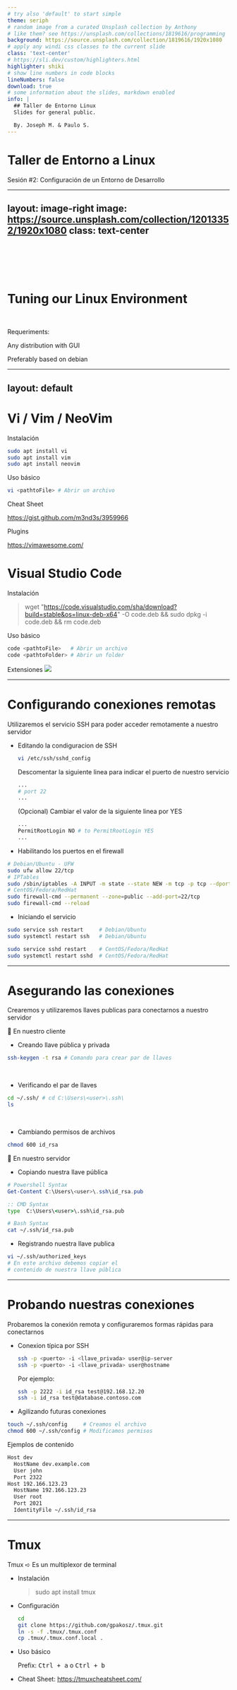 ```yaml
---
# try also 'default' to start simple
theme: seriph
# random image from a curated Unsplash collection by Anthony
# like them? see https://unsplash.com/collections/1819616/programming
background: https://source.unsplash.com/collection/1819616/1920x1080
# apply any windi css classes to the current slide
class: 'text-center'
# https://sli.dev/custom/highlighters.html
highlighter: shiki
# show line numbers in code blocks
lineNumbers: false
download: true
# some information about the slides, markdown enabled
info: |
  ## Taller de Entorno Linux
  Slides for general public.

  By. Joseph M. & Paulo S.
---
```


# Taller de Entorno a Linux

Sesión #2: Configuración de un Entorno de Desarrollo

---
layout: image-right
image: https://source.unsplash.com/collection/12013352/1920x1080
class: text-center
---

<br><br><br><br>

# Tuning our Linux Environment
<br>

Requeriments:

Any distribution with GUI

Preferably based on debian

---
layout: default
---


<div class="grid grid-cols-2 gap-x-4">
<div>

# Vi / Vim / NeoVim

Instalación
```bash
sudo apt install vi
sudo apt install vim
sudo apt install neovim
```
Uso básico
```bash
vi <pathtoFile> # Abrir un archivo
```

Cheat Sheet

https://gist.github.com/m3nd3s/3959966

Plugins

https://vimawesome.com/

</div>
<div>


# Visual Studio Code

Instalación

> wget "https://code.visualstudio.com/sha/download?build=stable&os=linux-deb-x64" -O code.deb && sudo dpkg -i code.deb && rm code.deb

Uso básico
```bash
code <pathtoFile>   # Abrir un archivo
code <pathtoFolder> # Abrir un folder
```

Extensiones
<img src="https://box.misaelabanto.com/Screenshot_1.png" class="justify-center w-40">

</div></div>

---

# Configurando conexiones remotas

Utilizaremos el servicio SSH para poder acceder remotamente a nuestro servidor

<div class="grid grid-cols-2 gap-x-4">
<div>

- Editando la condiguracion de SSH
  ```bash
  vi /etc/ssh/sshd_config
  ```
  Descomentar la siguiente linea para indicar el puerto de nuestro servicio
  ```bash
  ...
  # port 22
  ...
  ```
  (Opcional) Cambiar el valor de la siguiente linea por YES
  ```bash
  ...
  PermitRootLogin NO # to PermitRootLogin YES
  ...
  ```
</div>
<div>

- Habilitando los puertos en el firewall
```bash
# Debian/Ubuntu - UFW
sudo ufw allow 22/tcp
# IPTables
sudo /sbin/iptables -A INPUT -m state --state NEW -m tcp -p tcp --dport 22 -j ACCEPT
# CentOS/Fedora/RedHat
sudo firewall-cmd --permanent --zone=public --add-port=22/tcp
sudo firewall-cmd --reload
```
- Iniciando el servicio

```bash
sudo service ssh restart     # Debian/Ubuntu
sudo systemctl restart ssh   # Debian/Ubuntu

sudo service sshd restart    # CentOS/Fedora/RedHat
sudo systemctl restart sshd  # CentOS/Fedora/RedHat
```
</div>
</div>

---

# Asegurando las conexiones
Crearemos y utilizaremos llaves publicas para conectarnos a nuestro servidor

<div class="grid grid-cols-2 gap-x-4">
<div>
🚨 En nuestro cliente

- Creando llave pública y privada
```bash
ssh-keygen -t rsa # Comando para crear par de llaves
```
<br>

- Verificando el par de llaves
```bash
cd ~/.ssh/ # cd C:\Users\<user>\.ssh\
ls 
```
<br>

- Cambiando permisos de archivos
```bash
chmod 600 id_rsa
```
</div>
<div>
🚨 En nuestro servidor

- Copiando nuestra llave pública
```powershell
# Powershell Syntax
Get-Content C:\Users\<user>\.ssh\id_rsa.pub
```
```bat
:: CMD Syntax
type  C:\Users\<user>\.ssh\id_rsa.pub
```
```bash
# Bash Syntax
cat ~/.ssh/id_rsa.pub
```
- Registrando nuestra llave publica
```bash
vi ~/.ssh/authorized_keys
# En este archivo debemos copiar el 
# contenido de nuestra llave pública
```

</div>
</div>

---

# Probando nuestras conexiones
Probaremos la conexión remota y configuraremos formas rápidas para conectarnos

<div class="grid grid-cols-2 gap-x-4">
<div>

- Conexion típica por SSH

  ```bash
  ssh -p <puerto> -i <llave_privada> user@ip-server
  ssh -p <puerto> -i <llave_privada> user@hostname
  ```
  Por ejemplo:
  ```bash
  ssh -p 2222 -i id_rsa test@192.168.12.20
  ssh -i id_rsa test@database.contoso.com
  ```

</div>
<div>

- Agilizando futuras conexiones

```bash
touch ~/.ssh/config     # Creamos el archivo
chmod 600 ~/.ssh/config # Modificamos permisos
```

Ejemplos de contenido
```bash
Host dev
  HostName dev.example.com
  User john
  Port 2322
Host 192.166.123.23
  HostName 192.166.123.23
  User root
  Port 2021
  IdentityFile ~/.ssh/id_rsa
```
</div>
</div>

---



<div class="grid grid-cols-2 gap-x-4">
<div>

# Tmux

Tmux ➪ Es un multiplexor de terminal

- Instalación
  > sudo apt install tmux
- Configuración
  ```bash
  cd
  git clone https://github.com/gpakosz/.tmux.git
  ln -s -f .tmux/.tmux.conf
  cp .tmux/.tmux.conf.local .
  ```
- Uso básico

  Prefix: <kbd>Ctrl + a</kbd> o <kbd>Ctrl + b</kbd>

- Cheat Sheet: https://tmuxcheatsheet.com/

</div>
<div>
<br><br><br><br><br><br><br><br><br><br><br>
<img src="https://cloud.githubusercontent.com/assets/553208/19740585/85596a5a-9bbf-11e6-8aa1-7c8d9829c008.gif">


</div>
</div>

---

# Trabajando con Dockers - VS Code

<img src="https://box.misaelabanto.com/Remote-VSCode.png" class="w-450">
<br>
<div class="grid grid-cols-2 gap-x-4">
<div>
<img src="https://box.misaelabanto.com/Containers-VSCode.png" class="w-250">
</div>
<div>
<img src="https://box.misaelabanto.com/SSH-VSCode.png" class="w-250">
</div>
</div>


